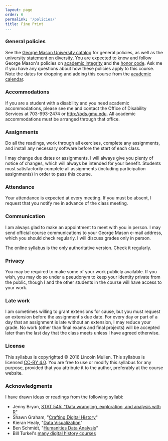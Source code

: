 ```yaml
---
layout: page
order: 6
permalink: '/policies/'
title: Fine Print
...
```


### General policies

See the [George Mason University catalog](http://catalog.gmu.edu/) for general policies, as well as the university [statement on diversity](http://ctfe.gmu.edu/professional-development/mason-diversity-statement/). You are expected to know and follow George Mason's policies on [academic integrity](http://oai.gmu.edu/) and the [honor code](http://oai.gmu.edu/understanding-the-honor-code/). Ask me if you have any questions about how these policies apply to this course. Note the dates for dropping and adding this course from the [academic calendar](http://registrar.gmu.edu/calendars/spring-2016/).

### Accommodations

If you are a student with a disability and you need academic accommodations, please see me and contact the Office of Disability Services at 703-993-2474 or <http://ods.gmu.edu>. All academic accommodations must be arranged through that office.

### Assignments

Do all the readings, work through all exercises, complete any assignments, and install any necessary software before the start of each class.

I may change due dates or assignments. I will always give you plenty of notice of changes, which will always be intended for your benefit. Students must satisfactorily complete all assignments (including participation assignments) in order to pass this course.

### Attendance

Your attendance is expected at every meeting. If you must be absent, I request that you notify me in advance of the class meeting.

### Communication

I am always glad to make an appointment to meet with you in person. I may send official course communications to your George Mason e-mail address, which you should check regularly. I will discuss grades only in person.

The online syllabus is the only authoritative version. Check it regularly.

### Privacy

You may be required to make some of your work publicly available. If you wish, you may do so under a pseudonym to keep your identity private from the public, though I and the other students in the course will have access to your work.

### Late work

I am sometimes willing to grant extensions for cause, but you must request an extension before the assignment's due date. For every day or part of a day that an assignment is late without an extension, I may reduce your grade. No work (other than final exams and final projects) will be accepted later than the last day that the class meets unless I have agreed otherwise.

### License

This syllabus is copyrighted © 2016 Lincoln Mullen. This syllabus is licensed [CC-BY 4.0](http://creativecommons.org/licenses/by/4.0/). You are free to use or modify this syllabus for any purpose, provided that you attribute it to the author, preferably at the course website.

### Acknowledgments

I have drawn ideas or readings from the following syllabi:

-   Jenny Bryan, [STAT 545: "Data wrangling, exploration, and analysis with R"](https://stat545-ubc.github.io/)
-   Shawn Graham, "[Crafting Digital History](http://site.craftingdigitalhistory.ca/)"
-   Kieran Healy, "[Data Visualization](http://socviz.github.io/soc880/)"
-   Ben Schmidt, "[Humanities Data Analysis](http://benschmidt.org/HDA15/?page_id=5)"
-   Bill Turkel's [many digital history courses](http://williamjturkel.net/teaching/)
